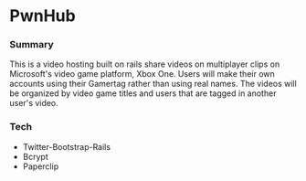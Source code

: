# PwnHub


### Summary

This is a video hosting built on rails share videos on multiplayer clips on Microsoft's video game platform, Xbox One. Users will make their own accounts using their Gamertag rather than using real names. The videos will be organized by video game titles and users that are tagged in another user's video.

### Tech

* Twitter-Bootstrap-Rails
* Bcrypt
* Paperclip


